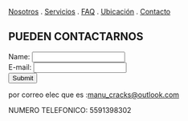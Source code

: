 [Nosotros](./nosotros.md) . [Servicios](./servicios.md) . [FAQ](FAQ.md) . [Ubicación](ubicacion.md) . [Contacto](./contacto.md)

## PUEDEN CONTACTARNOS

<form action="https://formspree.io/f/xbjwaowz" method="post">
Name: <input type="text" name="name"><br>
E-mail: <input type="text" name="email"><br>
<input type="submit">
</form>


por correo elec que es :manu_cracks@outlook.com

NUMERO  TELEFONICO: 5591398302
  
